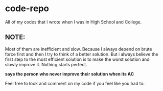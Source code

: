 # code-repo
All of my codes that I wrote when I was in High School and College.



## NOTE:
Most of them are inefficient and slow.
Because I always depend on brute force first and then I try to think of a better solution. But i always believe the first step to the most efficient solution is to make the worst solution and slowly improve it. Nothing starts perfect.

**says the person who never improve their solution when its AC**

Feel free to look and comment on my code if you feel like you had to.

